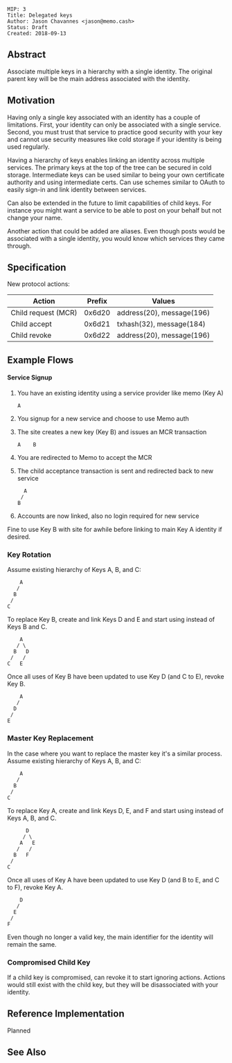 ```
MIP: 3
Title: Delegated keys
Author: Jason Chavannes <jason@memo.cash>
Status: Draft
Created: 2018-09-13
```

## Abstract

Associate multiple keys in a hierarchy with a single identity.
The original parent key will be the main address associated with the identity.

## Motivation

Having only a single key associated with an identity has a couple of limitations.
First, your identity can only be associated with a single service.
Second, you must trust that service to practice good security with your key
and cannot use security measures like cold storage if your identity is being used regularly.

Having a hierarchy of keys enables linking an identity across multiple services.
The primary keys at the top of the tree can be secured in cold storage.
Intermediate keys can be used similar to being your own certificate authority
and using intermediate certs.
Can use schemes similar to OAuth to easily sign-in and link identity between services.

Can also be extended in the future to limit capabilities of child keys.
For instance you might want a service to be able to post on your behalf
but not change your name.

Another action that could be added are aliases.
Even though posts would be associated with a single identity,
you would know which services they came through.
 

## Specification

New protocol actions:

| Action | Prefix | Values |
|---|---|---|
| Child request (MCR) | 0x6d20 | address(20), message(196) |
| Child accept | 0x6d21 | txhash(32), message(184) |
| Child revoke | 0x6d22 | address(20), message(196) |

## Example Flows

#### Service Signup

1. You have an existing identity using a service provider like memo (Key A)
    ```
    A
    ```

2. You signup for a new service and choose to use Memo auth
3. The site creates a new key (Key B) and issues an MCR transaction
    ```
    A    B
    ```

4. You are redirected to Memo to accept the MCR
5. The child acceptance transaction is sent and redirected back to new service
    ```
      A
     /
    B
    ```

6. Accounts are now linked, also no login required for new service

Fine to use Key B with site for awhile before linking to main Key A identity if desired.



### Key Rotation

Assume existing hierarchy of Keys A, B, and C:

```
    A
   /
  B
 /
C
```

To replace Key B, create and link Keys D and E and
start using instead of Keys B and C.

```
    A
   / \
  B   D
 /   /
C   E
```

Once all uses of Key B have been updated to use Key D (and C to E),
revoke Key B.

```
    A
   /
  D
 /
E
```

### Master Key Replacement

In the case where you want to replace the master key it's a similar process.
Assume existing hierarchy of Keys A, B, and C:

```
    A
   /
  B
 /
C
```

To replace Key A, create and link Keys D, E, and F and
start using instead of Keys A, B, and C.

```
      D
     / \
    A   E
   /   /
  B   F
 /
C
```

Once all uses of Key A have been updated to use Key D (and B to E, and C to F),
revoke Key A.

```
    D
   /
  E
 /
F
```

Even though no longer a valid key, the main identifier for the identity will remain the same.

### Compromised Child Key

If a child key is compromised, can revoke it to start ignoring actions.
Actions would still exist with the child key, but they will be disassociated with your identity.


## Reference Implementation

Planned

## See Also
